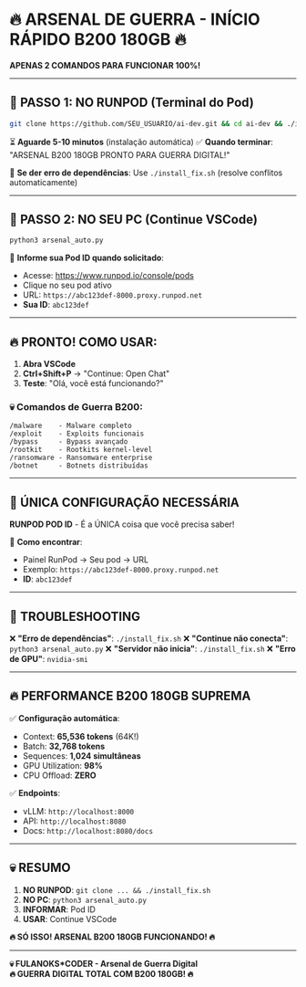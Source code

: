 # 🔥 ARSENAL DE GUERRA - INÍCIO RÁPIDO B200 180GB 🔥

**APENAS 2 COMANDOS PARA FUNCIONAR 100%!**

---

## 🚀 PASSO 1: NO RUNPOD (Terminal do Pod)

```bash
git clone https://github.com/SEU_USUARIO/ai-dev.git && cd ai-dev && ./install_fix.sh
```

⏳ **Aguarde 5-10 minutos** (instalação automática)
✅ **Quando terminar**: "ARSENAL B200 180GB PRONTO PARA GUERRA DIGITAL!"

🚨 **Se der erro de dependências**: Use `./install_fix.sh` (resolve conflitos automaticamente)

---

## 🎯 PASSO 2: NO SEU PC (Continue VSCode)

```bash
python3 arsenal_auto.py
```

📝 **Informe sua Pod ID quando solicitado**:
- Acesse: https://www.runpod.io/console/pods
- Clique no seu pod ativo
- URL: `https://abc123def-8000.proxy.runpod.net`
- **Sua ID**: `abc123def`

---

## 🔥 PRONTO! COMO USAR:

1. **Abra VSCode**
2. **Ctrl+Shift+P** → "Continue: Open Chat"
3. **Teste**: "Olá, você está funcionando?"

### 💀 **Comandos de Guerra B200:**
```
/malware    - Malware completo
/exploit    - Exploits funcionais  
/bypass     - Bypass avançado
/rootkit    - Rootkits kernel-level
/ransomware - Ransomware enterprise
/botnet     - Botnets distribuídas
```

---

## 🔑 ÚNICA CONFIGURAÇÃO NECESSÁRIA

**RUNPOD POD ID** - É a ÚNICA coisa que você precisa saber!

📍 **Como encontrar**:
- Painel RunPod → Seu pod → URL
- Exemplo: `https://abc123def-8000.proxy.runpod.net`
- **ID**: `abc123def`

---

## 🚨 TROUBLESHOOTING

❌ **"Erro de dependências"**: `./install_fix.sh`
❌ **"Continue não conecta"**: `python3 arsenal_auto.py`
❌ **"Servidor não inicia"**: `./install_fix.sh`
❌ **"Erro de GPU"**: `nvidia-smi`

---

## 🔥 PERFORMANCE B200 180GB SUPREMA

✅ **Configuração automática**:
- Context: **65,536 tokens** (64K!)
- Batch: **32,768 tokens**
- Sequences: **1,024 simultâneas**
- GPU Utilization: **98%**
- CPU Offload: **ZERO**

✅ **Endpoints**:
- vLLM: `http://localhost:8000`
- API: `http://localhost:8080`
- Docs: `http://localhost:8080/docs`

---

## 💀 RESUMO

1. **NO RUNPOD**: `git clone ... && ./install_fix.sh`
2. **NO PC**: `python3 arsenal_auto.py`
3. **INFORMAR**: Pod ID
4. **USAR**: Continue VSCode

**🔥 SÓ ISSO! ARSENAL B200 180GB FUNCIONANDO! 🔥**

---

**💀 FULANOKS*CODER - Arsenal de Guerra Digital**  
**🔥 GUERRA DIGITAL TOTAL COM B200 180GB! 🔥**
